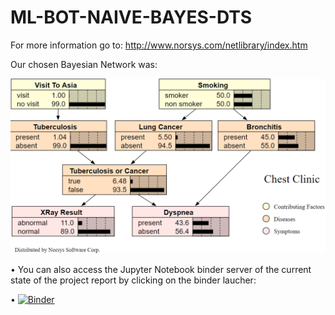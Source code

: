 # ML-BOT-NAIVE-BAYES-DTS

For more information go to: http://www.norsys.com/netlibrary/index.htm

Our chosen Bayesian Network was:

![](Chest_Clinic_Bayesian_Network.png)


• You can also access the Jupyter Notebook binder server of the current state of the project report by clicking on the binder laucher:

• [![Binder](https://mybinder.org/badge_logo.svg)](https://mybinder.org/v2/gh/eric-rs/ML-BOT-NAIVE-BAYES-DTS/master?filepath=ML-Bot-Naive-Bayes-DTS.ipynb)
